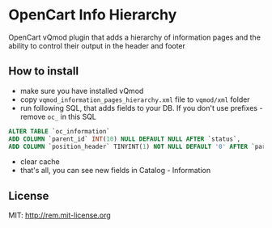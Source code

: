 OpenCart Info Hierarchy
=======================

OpenCart vQmod plugin that adds a hierarchy of information pages and the ability to control their output in the header and footer

How to install
--------------
* make sure you have installed vQmod
* copy ```vqmod_information_pages_hierarchy.xml``` file to ```vqmod/xml``` folder
* run following SQL, that adds fields to your DB. If you don't use prefixes - remove ```oc_``` in this SQL

```SQL
ALTER TABLE `oc_information`
ADD COLUMN `parent_id` INT(10) NULL DEFAULT NULL AFTER `status`,
ADD COLUMN `position_header` TINYINT(1) NOT NULL DEFAULT '0' AFTER `parent_id`;
```

* clear cache
* that's all, you can see new fields in Catalog - Information

License
-------
MIT: http://rem.mit-license.org

